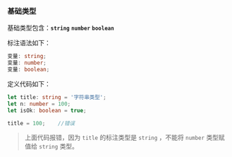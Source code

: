 ### 基础类型
基础类型包含：**```string```**  **```number```**  **```boolean```** 

标注语法如下：
```typescript
变量: string;
变量: number;
变量: boolean;
```
定义代码如下：
```typescript
let title: string = '字符串类型';
let n: number = 100;
let isOk: boolean = true;

title = 100;	//错误
```
> 上面代码报错，因为 ```title``` 的标注类型是 ```string``` ，不能将 ```number``` 类型赋值给 ```string``` 类型。